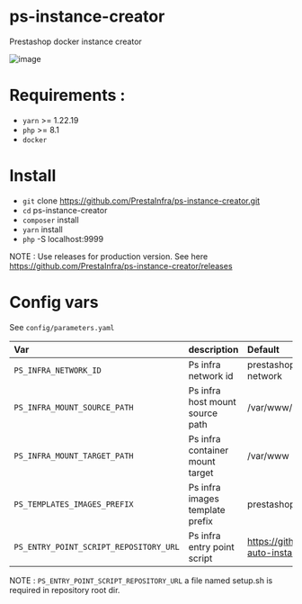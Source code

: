 # ps-instance-creator
Prestashop docker instance creator

![image](https://user-images.githubusercontent.com/16455155/202049345-befd4cc3-1de5-4c2c-8357-4cb0065f2fb2.png)

# Requirements :

- `yarn` >= 1.22.19
- `php` >= 8.1
- `docker`

# Install

- `git` clone https://github.com/PrestaInfra/ps-instance-creator.git
- `cd` ps-instance-creator
- `composer` install
- `yarn` install
- `php` -S localhost:9999


NOTE : Use releases for production version. See here https://github.com/PrestaInfra/ps-instance-creator/releases

# Config vars

See `config/parameters.yaml`

| Var                                    | description                     | Default                                                   | Required |
|:---------------------------------------|:--------------------------------|:----------------------------------------------------------|:--------:|
| `PS_INFRA_NETWORK_ID`                  | Ps infra network id             | prestashop_localinfra_localinfra-network                  |    NO    |
| `PS_INFRA_MOUNT_SOURCE_PATH`           | Ps infra host mount source path | /var/www/html                                             |    NO    |
| `PS_INFRA_MOUNT_TARGET_PATH`           | Ps infra container mount target | /var/www                                                  |    NO    |
| `PS_TEMPLATES_IMAGES_PREFIX`           | Ps infra images template prefix | prestashop_localinfra_template                            |    NO    |
| `PS_ENTRY_POINT_SCRIPT_REPOSITORY_URL` | Ps infra entry point script     | https://github.com/PrestaInfra/ps-auto-install-script.git |    NO    |

NOTE : `PS_ENTRY_POINT_SCRIPT_REPOSITORY_URL` a file named setup.sh is required in repository root dir.
